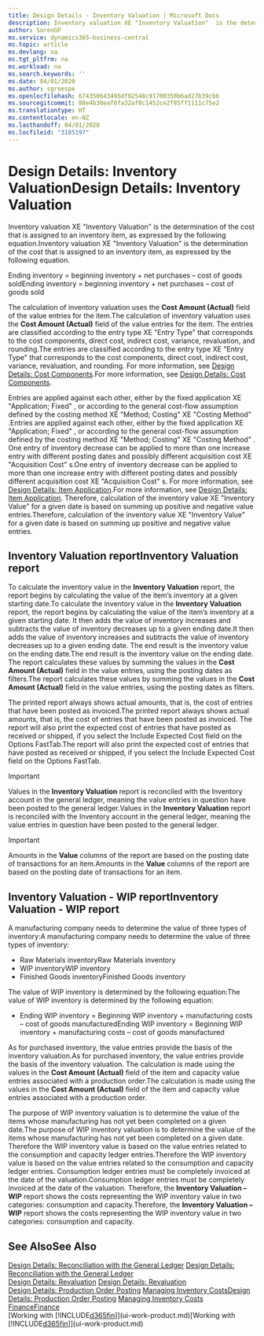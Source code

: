```yaml
---
title: Design Details - Inventory Valuation | Microsoft Docs
description: Inventory valuation XE "Inventory Valuation"  is the determination of the cost that is assigned to an inventory item, as expressed by the following equation.
author: SorenGP
ms.service: dynamics365-business-central
ms.topic: article
ms.devlang: na
ms.tgt_pltfrm: na
ms.workload: na
ms.search.keywords: ''
ms.date: 04/01/2020
ms.author: sgroespe
ms.openlocfilehash: 674350643495df02548c91700350b6ad27b39cb6
ms.sourcegitcommit: 88e4b30eaf6fa32af0c1452ce2f85ff1111c75e2
ms.translationtype: HT
ms.contentlocale: en-NZ
ms.lasthandoff: 04/01/2020
ms.locfileid: "3185197"
---
```

# <a name="design-details-inventory-valuation"></a><span data-ttu-id="528d0-103">Design Details: Inventory Valuation</span><span class="sxs-lookup"><span data-stu-id="528d0-103">Design Details: Inventory Valuation</span></span>
<span data-ttu-id="528d0-104">Inventory valuation XE "Inventory Valuation"  is the determination of the cost that is assigned to an inventory item, as expressed by the following equation.</span><span class="sxs-lookup"><span data-stu-id="528d0-104">Inventory valuation XE "Inventory Valuation"  is the determination of the cost that is assigned to an inventory item, as expressed by the following equation.</span></span>  

<span data-ttu-id="528d0-105">Ending inventory = beginning inventory + net purchases – cost of goods sold</span><span class="sxs-lookup"><span data-stu-id="528d0-105">Ending inventory = beginning inventory + net purchases – cost of goods sold</span></span>  

<span data-ttu-id="528d0-106">The calculation of inventory valuation uses the **Cost Amount (Actual)** field of the value entries for the item.</span><span class="sxs-lookup"><span data-stu-id="528d0-106">The calculation of inventory valuation uses the **Cost Amount (Actual)** field of the value entries for the item.</span></span> <span data-ttu-id="528d0-107">The entries are classified according to the entry type XE "Entry Type"  that corresponds to the cost components, direct cost, indirect cost, variance, revaluation, and rounding.</span><span class="sxs-lookup"><span data-stu-id="528d0-107">The entries are classified according to the entry type XE "Entry Type"  that corresponds to the cost components, direct cost, indirect cost, variance, revaluation, and rounding.</span></span> <span data-ttu-id="528d0-108">For more information, see [Design Details: Cost Components](design-details-cost-components.md).</span><span class="sxs-lookup"><span data-stu-id="528d0-108">For more information, see [Design Details: Cost Components](design-details-cost-components.md).</span></span>  

<span data-ttu-id="528d0-109">Entries are applied against each other, either by the fixed application XE "Application; Fixed" , or according to the general cost-flow assumption defined by the costing method XE "Method; Costing"  XE "Costing Method" .</span><span class="sxs-lookup"><span data-stu-id="528d0-109">Entries are applied against each other, either by the fixed application XE "Application; Fixed" , or according to the general cost-flow assumption defined by the costing method XE "Method; Costing"  XE "Costing Method" .</span></span> <span data-ttu-id="528d0-110">One entry of inventory decrease can be applied to more than one increase entry with different posting dates and possibly different acquisition cost XE "Acquisition Cost" s.</span><span class="sxs-lookup"><span data-stu-id="528d0-110">One entry of inventory decrease can be applied to more than one increase entry with different posting dates and possibly different acquisition cost XE "Acquisition Cost" s.</span></span> <span data-ttu-id="528d0-111">For more information, see [Design Details: Item Application](design-details-item-application.md).</span><span class="sxs-lookup"><span data-stu-id="528d0-111">For more information, see [Design Details: Item Application](design-details-item-application.md).</span></span> <span data-ttu-id="528d0-112">Therefore, calculation of the inventory value XE "Inventory Value"  for a given date is based on summing up positive and negative value entries.</span><span class="sxs-lookup"><span data-stu-id="528d0-112">Therefore, calculation of the inventory value XE "Inventory Value"  for a given date is based on summing up positive and negative value entries.</span></span>  

## <a name="inventory-valuation-report"></a><span data-ttu-id="528d0-113">Inventory Valuation report</span><span class="sxs-lookup"><span data-stu-id="528d0-113">Inventory Valuation report</span></span>  
<span data-ttu-id="528d0-114">To calculate the inventory value in the **Inventory Valuation** report, the report begins by calculating the value of the item’s inventory at a given starting date.</span><span class="sxs-lookup"><span data-stu-id="528d0-114">To calculate the inventory value in the **Inventory Valuation** report, the report begins by calculating the value of the item’s inventory at a given starting date.</span></span> <span data-ttu-id="528d0-115">It then adds the value of inventory increases and subtracts the value of inventory decreases up to a given ending date.</span><span class="sxs-lookup"><span data-stu-id="528d0-115">It then adds the value of inventory increases and subtracts the value of inventory decreases up to a given ending date.</span></span> <span data-ttu-id="528d0-116">The end result is the inventory value on the ending date.</span><span class="sxs-lookup"><span data-stu-id="528d0-116">The end result is the inventory value on the ending date.</span></span> <span data-ttu-id="528d0-117">The report calculates these values by summing the values in the **Cost Amount (Actual)** field in the value entries, using the posting dates as filters.</span><span class="sxs-lookup"><span data-stu-id="528d0-117">The report calculates these values by summing the values in the **Cost Amount (Actual)** field in the value entries, using the posting dates as filters.</span></span>  

<span data-ttu-id="528d0-118">The printed report always shows actual amounts, that is, the cost of entries that have been posted as invoiced.</span><span class="sxs-lookup"><span data-stu-id="528d0-118">The printed report always shows actual amounts, that is, the cost of entries that have been posted as invoiced.</span></span> <span data-ttu-id="528d0-119">The report will also print the expected cost of entries that have posted as received or shipped, if you select the Include Expected Cost field on the Options FastTab.</span><span class="sxs-lookup"><span data-stu-id="528d0-119">The report will also print the expected cost of entries that have posted as received or shipped, if you select the Include Expected Cost field on the Options FastTab.</span></span>  

> [!IMPORTANT]  
>  <span data-ttu-id="528d0-120">Values in the **Inventory Valuation** report is reconciled with the Inventory account in the general ledger, meaning the value entries in question have been posted to the general ledger.</span><span class="sxs-lookup"><span data-stu-id="528d0-120">Values in the **Inventory Valuation** report is reconciled with the Inventory account in the general ledger, meaning the value entries in question have been posted to the general ledger.</span></span>  

> [!IMPORTANT]  
>  <span data-ttu-id="528d0-121">Amounts in the **Value** columns of the report are based on the posting date of transactions for an item.</span><span class="sxs-lookup"><span data-stu-id="528d0-121">Amounts in the **Value** columns of the report are based on the posting date of transactions for an item.</span></span>  

## <a name="inventory-valuation---wip-report"></a><span data-ttu-id="528d0-122">Inventory Valuation - WIP report</span><span class="sxs-lookup"><span data-stu-id="528d0-122">Inventory Valuation - WIP report</span></span>  
<span data-ttu-id="528d0-123">A manufacturing company needs to determine the value of three types of inventory:</span><span class="sxs-lookup"><span data-stu-id="528d0-123">A manufacturing company needs to determine the value of three types of inventory:</span></span>  

* <span data-ttu-id="528d0-124">Raw Materials inventory</span><span class="sxs-lookup"><span data-stu-id="528d0-124">Raw Materials inventory</span></span>  
* <span data-ttu-id="528d0-125">WIP inventory</span><span class="sxs-lookup"><span data-stu-id="528d0-125">WIP inventory</span></span>  
* <span data-ttu-id="528d0-126">Finished Goods inventory</span><span class="sxs-lookup"><span data-stu-id="528d0-126">Finished Goods inventory</span></span>  

<span data-ttu-id="528d0-127">The value of WIP inventory is determined by the following equation:</span><span class="sxs-lookup"><span data-stu-id="528d0-127">The value of WIP inventory is determined by the following equation:</span></span>  

* <span data-ttu-id="528d0-128">Ending WIP inventory = Beginning WIP inventory + manufacturing costs – cost of goods manufactured</span><span class="sxs-lookup"><span data-stu-id="528d0-128">Ending WIP inventory = Beginning WIP inventory + manufacturing costs – cost of goods manufactured</span></span>  

<span data-ttu-id="528d0-129">As for purchased inventory, the value entries provide the basis of the inventory valuation.</span><span class="sxs-lookup"><span data-stu-id="528d0-129">As for purchased inventory, the value entries provide the basis of the inventory valuation.</span></span> <span data-ttu-id="528d0-130">The calculation is made using the values in the **Cost Amount (Actual)** field of the item and capacity value entries associated with a production order.</span><span class="sxs-lookup"><span data-stu-id="528d0-130">The calculation is made using the values in the **Cost Amount (Actual)** field of the item and capacity value entries associated with a production order.</span></span>  

<span data-ttu-id="528d0-131">The purpose of WIP inventory valuation is to determine the value of the items whose manufacturing has not yet been completed on a given date.</span><span class="sxs-lookup"><span data-stu-id="528d0-131">The purpose of WIP inventory valuation is to determine the value of the items whose manufacturing has not yet been completed on a given date.</span></span> <span data-ttu-id="528d0-132">Therefore the WIP inventory value is based on the value entries related to the consumption and capacity ledger entries.</span><span class="sxs-lookup"><span data-stu-id="528d0-132">Therefore the WIP inventory value is based on the value entries related to the consumption and capacity ledger entries.</span></span> <span data-ttu-id="528d0-133">Consumption ledger entries must be completely invoiced at the date of the valuation.</span><span class="sxs-lookup"><span data-stu-id="528d0-133">Consumption ledger entries must be completely invoiced at the date of the valuation.</span></span> <span data-ttu-id="528d0-134">Therefore, the **Inventory Valuation – WIP** report shows the costs representing the WIP inventory value in two categories: consumption and capacity.</span><span class="sxs-lookup"><span data-stu-id="528d0-134">Therefore, the **Inventory Valuation – WIP** report shows the costs representing the WIP inventory value in two categories: consumption and capacity.</span></span>  

## <a name="see-also"></a><span data-ttu-id="528d0-135">See Also</span><span class="sxs-lookup"><span data-stu-id="528d0-135">See Also</span></span>  
<span data-ttu-id="528d0-136">[Design Details: Reconciliation with the General Ledger](design-details-reconciliation-with-the-general-ledger.md) </span><span class="sxs-lookup"><span data-stu-id="528d0-136">[Design Details: Reconciliation with the General Ledger](design-details-reconciliation-with-the-general-ledger.md) </span></span>  
<span data-ttu-id="528d0-137">[Design Details: Revaluation](design-details-revaluation.md) </span><span class="sxs-lookup"><span data-stu-id="528d0-137">[Design Details: Revaluation](design-details-revaluation.md) </span></span>  
<span data-ttu-id="528d0-138">[Design Details: Production Order Posting](design-details-production-order-posting.md)
[Managing Inventory Costs](finance-manage-inventory-costs.md)</span><span class="sxs-lookup"><span data-stu-id="528d0-138">[Design Details: Production Order Posting](design-details-production-order-posting.md)
[Managing Inventory Costs](finance-manage-inventory-costs.md)</span></span>  
[<span data-ttu-id="528d0-139">Finance</span><span class="sxs-lookup"><span data-stu-id="528d0-139">Finance</span></span>](finance.md)  
<span data-ttu-id="528d0-140">[Working with [!INCLUDE[d365fin](includes/d365fin_md.md)]](ui-work-product.md)</span><span class="sxs-lookup"><span data-stu-id="528d0-140">[Working with [!INCLUDE[d365fin](includes/d365fin_md.md)]](ui-work-product.md)</span></span>
